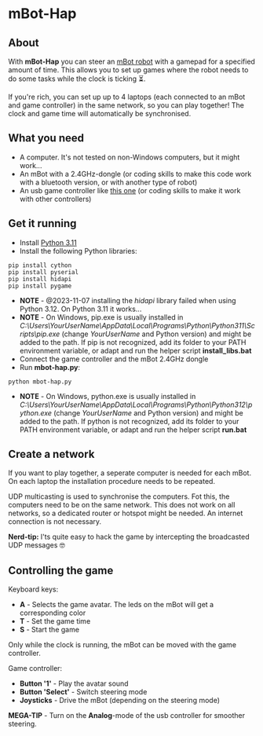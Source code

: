 # mBot-Hap
## About
With **mBot-Hap** you can steer an [mBot robot](https://www.makeblock.com/pages/mbot-robot-kit) with a gamepad for a specified amount of time. This allows you to set up games where the robot needs to do some tasks while the clock is ticking ⏳.

If you're rich, you can set up up to 4 laptops (each connected to an mBot and game controller) in the same network, so you can play together! The clock and game time will automatically be synchronised.
## What you need
- A computer. It's not tested on non-Windows computers, but it might work... 
- An mBot with a 2.4GHz-dongle (or coding skills to make this code work with a bluetooth version, or with another type of robot)
- An usb game controller like [this one](https://www.kabelshop.nl/Gembird-Controller-pc-Gembird-2-controllers-USB-Vibratie-D-pad-10-knoppen-2-joysticks-JPD-UDV2-01-i24279-t1437173.html) (or coding skills to make it work with other controllers)
## Get it running
- Install [Python 3.11](https://www.python.org/)
- Install the following Python libraries:
```
pip install cython
pip install pyserial
pip install hidapi
pip install pygame 
```
- **NOTE** - @2023-11-07 installing the *hidapi* library failed when using Python 3.12. On Python 3.11 it works...
- **NOTE** - On Windows, pip.exe is usually installed in *C:\Users\YourUserName\AppData\Local\Programs\Python\Python311\Scripts\pip.exe* (change *YourUserName* and Python version) and might be added to the path. If pip is not recognized, add its folder to your PATH environment variable, or adapt and run the helper script **install_libs.bat**
- Connect the game controller and the mBot 2.4GHz dongle
- Run **mbot-hap.py**:
```
python mbot-hap.py
```
- **NOTE** - On Windows, python.exe is usually installed in *C:\Users\YourUserName\AppData\Local\Programs\Python\Python312\python.exe* (change *YourUserName* and Python version) and might be added to the path. If python is not recognized, add its folder to your PATH environment variable, or adapt and run the helper script **run.bat**

## Create a network
If you want to play together, a seperate computer is needed for each mBot. On each laptop the installation procedure needs to be repeated.

UDP multicasting is used to synchronise the computers. Fot this, the computers need to be on the same network. This does not work on all networks, so a dedicated router or hotspot might be needed. An internet connection is not necessary.

**Nerd-tip:** I'ts quite easy to hack the game by intercepting the broadcasted UDP messages 🤓
## Controlling the game
Keyboard keys:
- **A** - Selects the game avatar. The leds on the mBot will get a corresponding color
- **T** - Set the game time
- **S** - Start the game

Only while the clock is running, the mBot can be moved with the game controller.

Game controller:
- **Button '1'** - Play the avatar sound
- **Button 'Select'** - Switch steering mode
- **Joysticks** - Drive the mBot (depending on the steering mode)

**MEGA-TIP** - Turn on the **Analog**-mode of the usb controller for smoother steering.